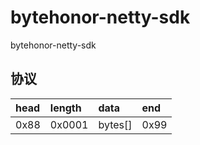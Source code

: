 # bytehonor-netty-sdk
bytehonor-netty-sdk

## 协议

| head       | length    |  data     |  end      |  
| :--------  | :-------- | :-------- | :-------- |  
| 0x88       | 0x0001    |  bytes[]  |  0x99     |  

